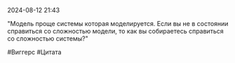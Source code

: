2024-08-12 21:43

"Модель проще системы которая моделируется. Если вы не в состоянии справиться со сложностью модели, то как вы собираетесь справиться со сложностью системы?"

#Виггерс 
#Цитата 